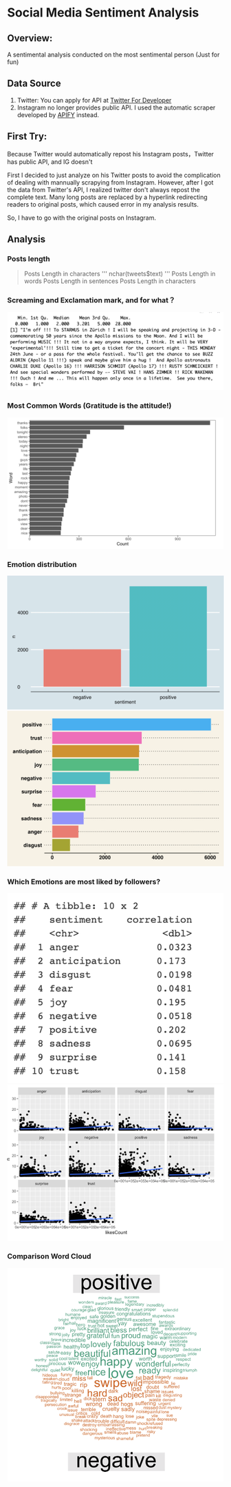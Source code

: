 # Social Media Sentiment Analysis

## Overview:
A sentimental analysis conducted on the most sentimental person (Just for fun)

## Data Source
1. Twitter: You can apply for API at [Twitter For Developer](https://developer.twitter.com/en/docs)
2. Instagram no longer provides public API. I used the automatic scraper developed by [APIFY](https://apify.com/) instead.

## First Try:
Because Twitter would automatically repost his Instagram posts，Twitter has public API, and IG doesn't

First I decided to just analyze on his Twitter posts to avoid the complication of dealing with mannually scrapying from Instagram.
However, after I got the data from Twitter's API, I realized twitter don't always repost the complete text. Many long posts are replaced by a hyperlink redirecting readers to original posts, which caused error in my analysis results.

So, I have to go with the original posts on Instagram.

## Analysis
### Posts length 
> Posts Length in characters
  '''
  nchar(tweets$text)
  '''
> Posts Length in words
> Posts Length in sentences
> Posts Length in characters

### Screaming and Exclamation mark, and for what？
![](images/screaming%20posts.png)


### Most Common Words (Gratitude is the attitude!)
![](images/Most%20Common%20Words.png)

### Emotion distribution
![](images/positive_negative.png)
![](images/emotion%20Distribution.png)

### Which Emotions are most liked by followers?
![](images/emotion%20and%20likecount%20corr.png)
![](images/emotion%20and%20likecount%20correlation.png)

### Comparison Word Cloud
![](images/comparison%20word%20cloud.png)








